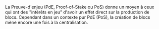La Preuve-d'enjeu (PdE, Proof-of-Stake ou PoS) donne un moyen à ceux qui ont des "intérêts en jeu" d'avoir un effet direct sur la production de blocs. Cependant dans un contexte pur PdE (PoS), la création de blocs mène encore une fois à la centralisation.
